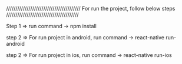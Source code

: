 ////////////////////////////////////////
For run the project, follow below steps 
///////////////////////////////////////

Step 1 => run command -> npm install

step 2 => For run project in android, run command ->
react-native run-android 

step 2 => For run project in ios, run command ->
react-native run-ios
